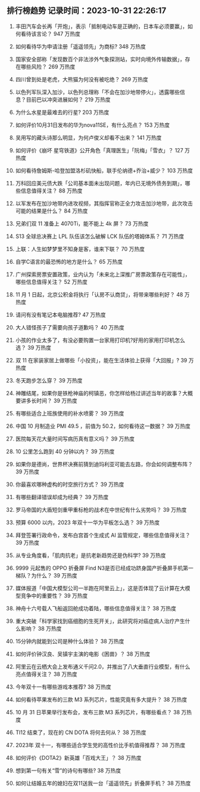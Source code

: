 
## 排行榜趋势 记录时间：2023-10-31 22:26:17
  
  1. 丰田汽车会长再「开炮」，表示「抵制电动车是正确的，日本车必须要赢」，如何看待该言论？ 947 万热度
    
  2. 如何看待华为申请注册「遥遥领先」为商标? 348 万热度
    
  3. 国家安全部称「发现数百个非法涉外气象探测站，实时向境外传输数据」，存在哪些风险？ 269 万热度
    
  4. 四川曾到处是老虎，大熊猫为何没有被吃绝？ 269 万热度
    
  5. 以色列军队深入加沙，以色列总理称「不会在加沙地带停火」，透露哪些信息？目前巴以冲突进展如何？ 219 万热度
    
  6. 为什么水星是最难去的行星? 203 万热度
    
  7. 如何评价10月31日发布的华为nova11SE，有什么亮点？ 153 万热度
    
  8. 吴用写的藏头诗那么明显，为何卢俊义却看不出来？ 141 万热度
    
  9. 如何评价《崩坏 星穹铁道》公开角色「真理医生」「阮梅」「雪衣」？ 127 万热度
    
  10. 如何看待詹姆斯-哈登加盟洛杉矶快船，联手伦纳德+乔治+威少？ 103 万热度
    
  11. 万科回应美元债大跌「公司基本面未出现问题，年内已无境外债务到期」，哪些信息值得关注？ 88 万热度
    
  12. 以军发布在加沙地带内进攻视频，其指挥官称正全力攻击加沙地带，此次攻击可能的结果是什么？ 84 万热度
    
  13. 兄弟们双 11 准备上 4070Ti，能不能上 4k 屏？ 73 万热度
    
  14. S13 全球总决赛上 LPL 队伍该怎么破解 LCK 队伍的塔姆体系？ 71 万热度
    
  15. 上联：人生如梦梦里不知身是客，谁来下联？ 70 万热度
    
  16. 自学C语言的最恐怖的地方是什么？ 65 万热度
    
  17. 广州探索房票安置政策，业内认为「未来北上深推广房票政策存在可能性」，哪些信息值得关注？ 52 万热度
    
  18. 11 月 1 日起，北京公积金将执行「认房不认商贷」，将带来哪些利好？ 48 万热度
    
  19. 请问有没有笔记本电脑推荐? 47 万热度
    
  20. 大人错怪孩子了需要向孩子道歉吗？ 40 万热度
    
  21. 小孩的作业太多了，有没必要购置一台家用打印机?好用的家用打印机怎么选？ 39 万热度
    
  22. 双 11 在家装家居上做哪些「小投资」，能在生活体验上获得「大回报」? 39 万热度
    
  23. 冬天跑步怎么穿？ 39 万热度
    
  24. 神雕结尾，如果你是铁枪神庙的柯镇恶，你怎样给杨过讲述当年的故事？大概要讲多长时间？ 39 万热度
    
  25. 有哪些适合上班族使用的补水喷雾？ 39 万热度
    
  26. 中国 10 月制造业 PMI 49.5 ，前值为 50.2，如何看待这一数据？ 39 万热度
    
  27. 医院每天花大量时间写病历真有意义吗？ 39 万热度
    
  28. 10 公里怎么跑到 40 分钟以内？ 39 万热度
    
  29. 如果你是德尚，世界杯决赛前猜到迪玛利亚可能去左路，你会如何调整布阵？ 39 万热度
    
  30. 你最喜欢哪种虚构的时空旅行方式？ 39 万热度
    
  31. 有哪些翻译错误却成为经典？ 39 万热度
    
  32. 罗马帝国的大盾短剑重甲重标枪的战术在中世纪有什么劣势吗？ 39 万热度
    
  33. 预算 6000 以内，2023 年双十一华为平板怎么选？ 39 万热度
    
  34. 拜登签署行政命令，发布白宫首个生成式 AI 监管规定，哪些信息值得关注？ 39 万热度
    
  35. 从专业角度看，「肌肉抗老」是抗老新趋势还是伪科学? 39 万热度
    
  36. 9999 元起售的 OPPO 折叠屏 Find N3是否已经成功跻⾝国产折叠屏⼿机第⼀梯队？为什么？ 39 万热度
    
  37. 媒体报道「中国大模型公司一半跑在阿里云上」，这是否体现了云计算在大模型竞争中的重要性？ 39 万热度
    
  38. 神舟十六号载人飞船返回舱成功着陆，哪些信息值得关注？ 38 万热度
    
  39. 重大突破「科学家找到癌细胞的生死开关」，此研究将对癌症病人治疗产生什么影响？ 38 万热度
    
  40. 15分钟内就能到公司是种什么体验？ 38 万热度
    
  41. 如何评价钟汉良、吴镇宇主演的电影《困兽》？ 38 万热度
    
  42. 阿里云在云栖大会上发布通义千问2.0，并推出了八大垂直行业模型，有什么亮点值得关注？ 38 万热度
    
  43. 今年双十一有哪些游戏本推荐? 38 万热度
    
  44. 如何看待苹果发布的三款 M3 系列芯片，性能究竟有多大提升？ 38 万热度
    
  45. 10 月 31 日苹果举行发布会，发布三款 M3 系列芯片，有哪些看点？ 38 万热度
    
  46. TI12 结束了，现在的 CN DOTA 将何去何从？ 38 万热度
    
  47. 2023年 双十一，有哪些适合学生党的高性价比手机值得推荐？ 38 万热度
    
  48. 如何评价《DOTA2》新英雄「百戏大王」？ 38 万热度
    
  49. 想到第一句有关“雪”的诗句有哪些? 38 万热度
    
  50. 如何让结婚五年的媳妇在双11送我一台「遥遥领先」折叠屏手机？ 38 万热度
    